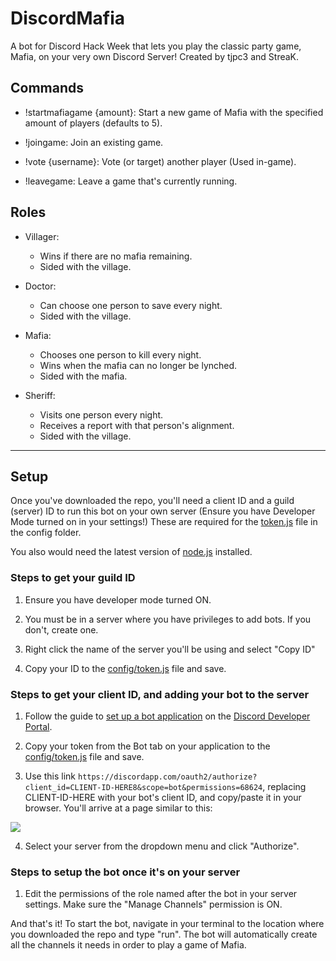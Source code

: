 # DiscordMafia
A bot for Discord Hack Week that lets you play the classic party game, Mafia, on your very own Discord Server!
Created by tjpc3 and StreaK.

## Commands
- !startmafiagame {amount}: Start a new game of Mafia with the specified amount of players (defaults to 5).

- !joingame: Join an existing game.

- !vote {username}: Vote (or target) another player (Used in-game).

- !leavegame: Leave a game that's currently running.


## Roles
- Villager:
    - Wins if there are no mafia remaining.
    - Sided with the village.

- Doctor:
    - Can choose one person to save every night.
    - Sided with the village.

- Mafia:
    - Chooses one person to kill every night.
    - Wins when the mafia can no longer be lynched.
    - Sided with the mafia.

- Sheriff:
    - Visits one person every night.
    - Receives a report with that person's alignment.
    - Sided with the village.
    
---

## Setup
Once you've downloaded the repo, you'll need a client ID and a guild (server) ID to run this bot on your own server (Ensure you have Developer Mode turned on in your settings!)
These are required for the [token.js](https://github.com/tjpc3/DiscordMafiaGame/blob/master/config/token.js) file in the config folder.

You also would need the latest version of [node.js](https://nodejs.org/en/) installed.
 
### Steps to get your guild ID
1. Ensure you have developer mode turned ON.

2. You must be in a server where you have privileges to add bots. If you don't, create one.

3. Right click the name of the server you'll be using and select "Copy ID"

4. Copy your ID to the [config/token.js](https://github.com/tjpc3/DiscordMafiaGame/blob/master/config/token.js)
 file and save.
 
### Steps to get your client ID, and adding your bot to the server
1. Follow the guide to [set up a bot application](https://discordjs.guide/preparations/setting-up-a-bot-application.html) on the [Discord Developer Portal](https://discordapp.com/developers).

2. Copy your token from the Bot tab on your application to the [config/token.js](https://github.com/tjpc3/DiscordMafiaGame/blob/master/config/token.js)
 file and save.

3. Use this link ```https://discordapp.com/oauth2/authorize?client_id=CLIENT-ID-HERE8&scope=bot&permissions=68624```, replacing CLIENT-ID-HERE with your bot's client ID, and copy/paste it in your browser. You'll arrive at a page similar to this:

![](https://discordjs.guide/assets/img/A8l70bj.3d267a22.png)

4. Select your server from the dropdown menu and click "Authorize".

### Steps to setup the bot once it's on your server
1. Edit the permissions of the role named after the bot in your server settings. Make sure the "Manage Channels" permission is ON.

And that's it! To start the bot, navigate in your terminal to the location where you downloaded the repo and type "run". The bot will automatically create all the channels it needs in order to play a game of Mafia.

